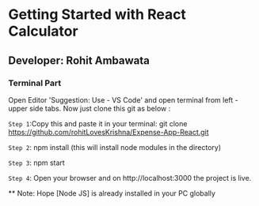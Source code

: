 # Getting Started with React Calculator
## Developer: Rohit Ambawata

### Terminal Part
Open Editor 'Suggestion: Use - VS Code' and open terminal from left - upper side tabs. Now just clone this git as below :

`Step 1`:Copy this and paste it in your terminal: git clone https://github.com/rohitLovesKrishna/Expense-App-React.git

`Step 2`: npm install (this will install node modules in the directory)

`Step 3`: npm start

`Step 4`: Open your browser and on http://localhost:3000 the project is live.

** Note: Hope [Node JS] is already installed in your PC globally